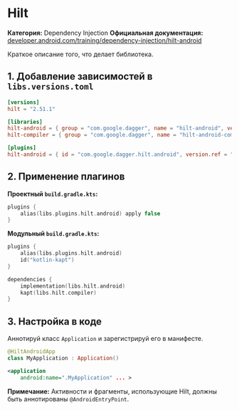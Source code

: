 # Hilt

**Категория:** Dependency Injection
**Официальная документация:** [developer.android.com/training/dependency-injection/hilt-android](https://developer.android.com/training/dependency-injection/hilt-android)

Краткое описание того, что делает библиотека.

## 1. Добавление зависимостей в `libs.versions.toml`

```toml
[versions]
hilt = "2.51.1" 

[libraries]
hilt-android = { group = "com.google.dagger", name = "hilt-android", version.ref = "hilt" }
hilt-compiler = { group = "com.google.dagger", name = "hilt-android-compiler", version.ref = "hilt" }

[plugins]
hilt-android = { id = "com.google.dagger.hilt.android", version.ref = "hilt" }
```

## 2. Применение плагинов

**Проектный `build.gradle.kts`:**
```kotlin
plugins {
    alias(libs.plugins.hilt.android) apply false
}
```

**Модульный `build.gradle.kts`:**
```kotlin
plugins {
    alias(libs.plugins.hilt.android)
    id("kotlin-kapt")
}

dependencies {
    implementation(libs.hilt.android)
    kapt(libs.hilt.compiler)
}
```

## 3. Настройка в коде

Аннотируй класс `Application` и зарегистрируй его в манифесте.
```kotlin
@HiltAndroidApp
class MyApplication : Application()
```
```xml
<application
    android:name=".MyApplication" ... >
```
**Примечание:** Активности и фрагменты, использующие Hilt, должны быть аннотированы `@AndroidEntryPoint`.
